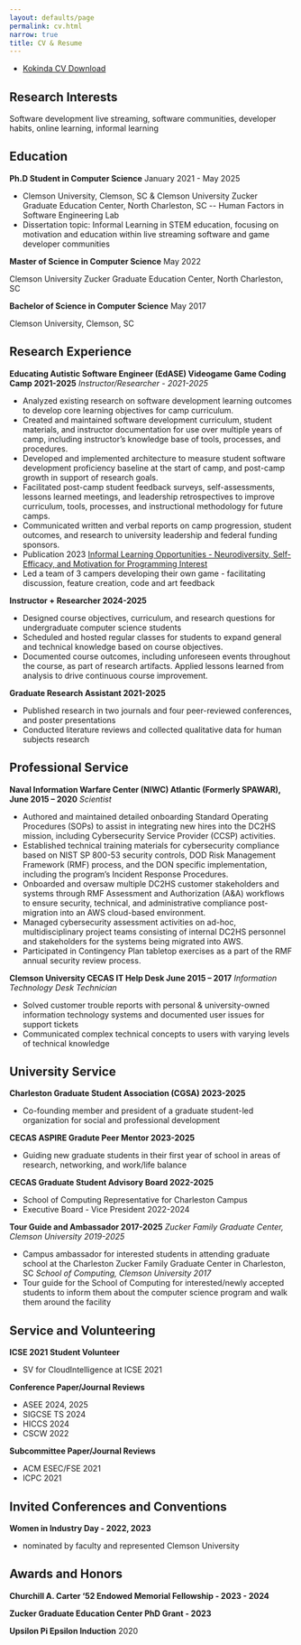 ```yaml
---
layout: defaults/page
permalink: cv.html
narrow: true
title: CV & Resume
---
```


* [Kokinda CV Download](/theme/pdfs/CV_2023.pdf)

## Research Interests

Software development live streaming, software communities, developer habits, online learning, informal learning

## Education
**Ph.D Student in Computer Science** January 2021 - May 2025

* Clemson University, Clemson, SC & Clemson University Zucker Graduate Education Center, North Charleston, SC  -- Human Factors in Software Engineering Lab 
* Dissertation topic: Informal Learning in STEM education, focusing on motivation and education within live streaming software and game developer communities

**Master of Science in Computer Science** May 2022

Clemson University Zucker Graduate Education Center, North Charleston, SC 

**Bachelor of Science in Computer Science** May 2017

Clemson University, Clemson, SC

## Research Experience

**Educating Autistic Software Engineer (EdASE) Videogame Game Coding Camp 2021-2025**
_Instructor/Researcher - 2021-2025_
* Analyzed existing research on software development learning outcomes to develop core learning objectives for camp curriculum.
* Created and maintained software development curriculum, student materials, and instructor documentation for use over multiple years of camp, including instructor’s knowledge base of tools, processes, and procedures.
* Developed and implemented architecture to measure student software development proficiency  baseline at the start of camp, and post-camp growth in support of research goals.
* Facilitated post-camp student feedback surveys, self-assessments, lessons learned meetings, and leadership retrospectives to improve curriculum, tools, processes, and instructional methodology for future camps.
* Communicated written and verbal reports on camp progression, student outcomes, and research to university leadership and federal funding sponsors.
* Publication 2023 [Informal Learning Opportunities - Neurodiversity, Self-Efficacy, and Motivation for Programming Interest](https://ella.dev/theme/pdfs/CSEDU_24___Informal_Learning.pdf)
* Led a team of 3 campers developing their own game - facilitating discussion, feature creation, code and art feedback


**Instructor + Researcher 2024-2025** 
* Designed course objectives, curriculum, and research questions for undergraduate computer science students
* Scheduled and hosted regular classes for students to expand general and technical knowledge based on course objectives.
* Documented course outcomes, including unforeseen events throughout the course, as part of research artifacts. Applied lessons learned from analysis to drive continuous course improvement.


**Graduate Research Assistant 2021-2025** 
* Published research in two journals and four peer-reviewed conferences, and poster presentations
* Conducted literature reviews and collected qualitative data for human subjects research



## Professional Service

**Naval Information Warfare Center (NIWC) Atlantic (Formerly SPAWAR), June 2015 – 2020**
_Scientist_
* Authored and maintained detailed onboarding Standard Operating Procedures (SOPs) to assist in integrating new hires into the DC2HS mission, including Cybersecurity Service Provider (CCSP) activities.
* Established technical training materials for cybersecurity compliance based on NIST SP 800-53 security controls, DOD Risk Management Framework (RMF) process, and the DON specific implementation, including the program’s Incident Response Procedures.
* Onboarded and oversaw multiple DC2HS customer stakeholders and systems through RMF Assessment and Authorization (A&A) workflows to ensure security, technical, and administrative compliance post-migration into an AWS cloud-based environment.
* Managed cybersecurity assessment activities on ad-hoc, multidisciplinary project teams consisting of internal DC2HS personnel and stakeholders for the systems being migrated into AWS.
* Participated in Contingency Plan tabletop exercises as a part of the RMF annual security review process.

**Clemson University CECAS IT Help Desk June 2015 – 2017**
_Information Technology Desk Technician_
* Solved customer trouble reports with personal & university-owned information technology systems and documented user issues for support tickets
* Communicated complex technical concepts to users with varying levels of technical knowledge

## University Service
**Charleston Graduate Student Association (CGSA) 2023-2025**
* Co-founding member and president of a graduate student-led organization for social and professional development

**CECAS ASPIRE Gradute Peer Mentor 2023-2025**
* Guiding new graduate students in their first year of school in areas of research, networking, and work/life balance

**CECAS Graduate Student Advisory Board 2022-2025**
* School of Computing Representative for Charleston Campus
* Executive Board - Vice President 2022-2024

**Tour Guide and Ambassador 2017-2025**
_Zucker Family Graduate Center, Clemson University 2019-2025_
* Campus ambassador for interested students in attending graduate school at the Charleston Zucker Family
Graduate Center in Charleston, SC
_School of Computing, Clemson University 2017_
* Tour guide for the School of Computing for interested/newly accepted students to inform them about the
computer science program and walk them around the facility

## Service and Volunteering
**ICSE 2021 Student Volunteer**
* SV for CloudIntelligence at ICSE 2021

**Conference Paper/Journal Reviews**
* ASEE 2024, 2025
* SIGCSE TS 2024
* HICCS 2024
* CSCW 2022

**Subcommittee Paper/Journal Reviews**
* ACM ESEC/FSE 2021
* ICPC 2021

## Invited Conferences and Conventions
**Women in Industry Day - 2022, 2023**
* nominated by faculty and represented Clemson University 

## Awards and Honors
**Churchill A. Carter ‘52 Endowed Memorial Fellowship - 2023 - 2024**

**Zucker Graduate Education Center PhD Grant - 2023**

**Upsilon Pi Epsilon Induction** 2020
